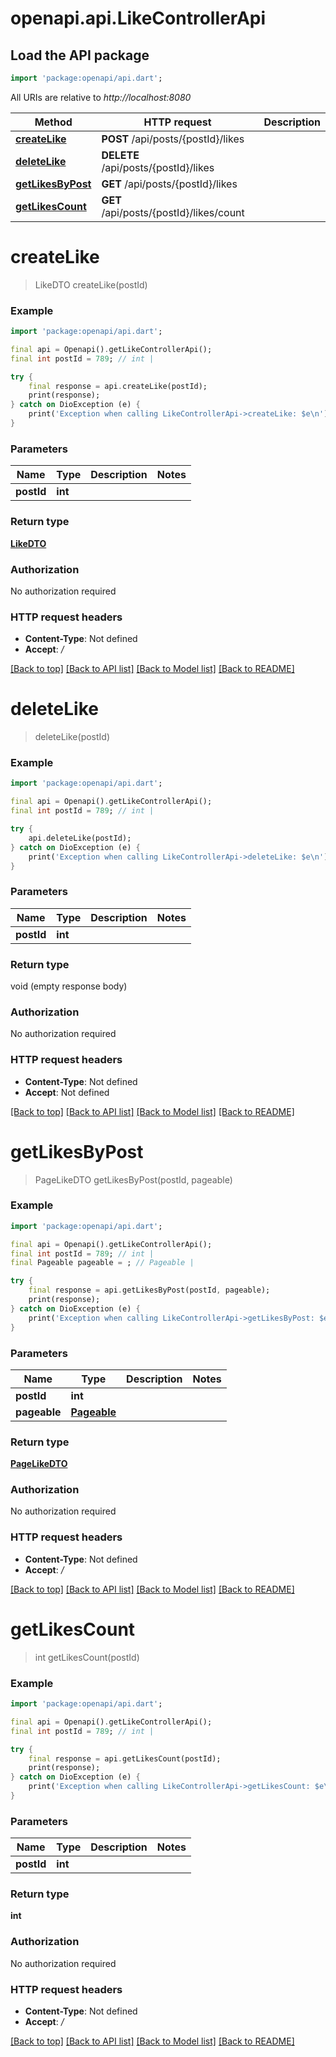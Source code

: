 # openapi.api.LikeControllerApi

## Load the API package
```dart
import 'package:openapi/api.dart';
```

All URIs are relative to *http://localhost:8080*

Method | HTTP request | Description
------------- | ------------- | -------------
[**createLike**](LikeControllerApi.md#createlike) | **POST** /api/posts/{postId}/likes | 
[**deleteLike**](LikeControllerApi.md#deletelike) | **DELETE** /api/posts/{postId}/likes | 
[**getLikesByPost**](LikeControllerApi.md#getlikesbypost) | **GET** /api/posts/{postId}/likes | 
[**getLikesCount**](LikeControllerApi.md#getlikescount) | **GET** /api/posts/{postId}/likes/count | 


# **createLike**
> LikeDTO createLike(postId)



### Example
```dart
import 'package:openapi/api.dart';

final api = Openapi().getLikeControllerApi();
final int postId = 789; // int | 

try {
    final response = api.createLike(postId);
    print(response);
} catch on DioException (e) {
    print('Exception when calling LikeControllerApi->createLike: $e\n');
}
```

### Parameters

Name | Type | Description  | Notes
------------- | ------------- | ------------- | -------------
 **postId** | **int**|  | 

### Return type

[**LikeDTO**](LikeDTO.md)

### Authorization

No authorization required

### HTTP request headers

 - **Content-Type**: Not defined
 - **Accept**: */*

[[Back to top]](#) [[Back to API list]](../README.md#documentation-for-api-endpoints) [[Back to Model list]](../README.md#documentation-for-models) [[Back to README]](../README.md)

# **deleteLike**
> deleteLike(postId)



### Example
```dart
import 'package:openapi/api.dart';

final api = Openapi().getLikeControllerApi();
final int postId = 789; // int | 

try {
    api.deleteLike(postId);
} catch on DioException (e) {
    print('Exception when calling LikeControllerApi->deleteLike: $e\n');
}
```

### Parameters

Name | Type | Description  | Notes
------------- | ------------- | ------------- | -------------
 **postId** | **int**|  | 

### Return type

void (empty response body)

### Authorization

No authorization required

### HTTP request headers

 - **Content-Type**: Not defined
 - **Accept**: Not defined

[[Back to top]](#) [[Back to API list]](../README.md#documentation-for-api-endpoints) [[Back to Model list]](../README.md#documentation-for-models) [[Back to README]](../README.md)

# **getLikesByPost**
> PageLikeDTO getLikesByPost(postId, pageable)



### Example
```dart
import 'package:openapi/api.dart';

final api = Openapi().getLikeControllerApi();
final int postId = 789; // int | 
final Pageable pageable = ; // Pageable | 

try {
    final response = api.getLikesByPost(postId, pageable);
    print(response);
} catch on DioException (e) {
    print('Exception when calling LikeControllerApi->getLikesByPost: $e\n');
}
```

### Parameters

Name | Type | Description  | Notes
------------- | ------------- | ------------- | -------------
 **postId** | **int**|  | 
 **pageable** | [**Pageable**](.md)|  | 

### Return type

[**PageLikeDTO**](PageLikeDTO.md)

### Authorization

No authorization required

### HTTP request headers

 - **Content-Type**: Not defined
 - **Accept**: */*

[[Back to top]](#) [[Back to API list]](../README.md#documentation-for-api-endpoints) [[Back to Model list]](../README.md#documentation-for-models) [[Back to README]](../README.md)

# **getLikesCount**
> int getLikesCount(postId)



### Example
```dart
import 'package:openapi/api.dart';

final api = Openapi().getLikeControllerApi();
final int postId = 789; // int | 

try {
    final response = api.getLikesCount(postId);
    print(response);
} catch on DioException (e) {
    print('Exception when calling LikeControllerApi->getLikesCount: $e\n');
}
```

### Parameters

Name | Type | Description  | Notes
------------- | ------------- | ------------- | -------------
 **postId** | **int**|  | 

### Return type

**int**

### Authorization

No authorization required

### HTTP request headers

 - **Content-Type**: Not defined
 - **Accept**: */*

[[Back to top]](#) [[Back to API list]](../README.md#documentation-for-api-endpoints) [[Back to Model list]](../README.md#documentation-for-models) [[Back to README]](../README.md)

